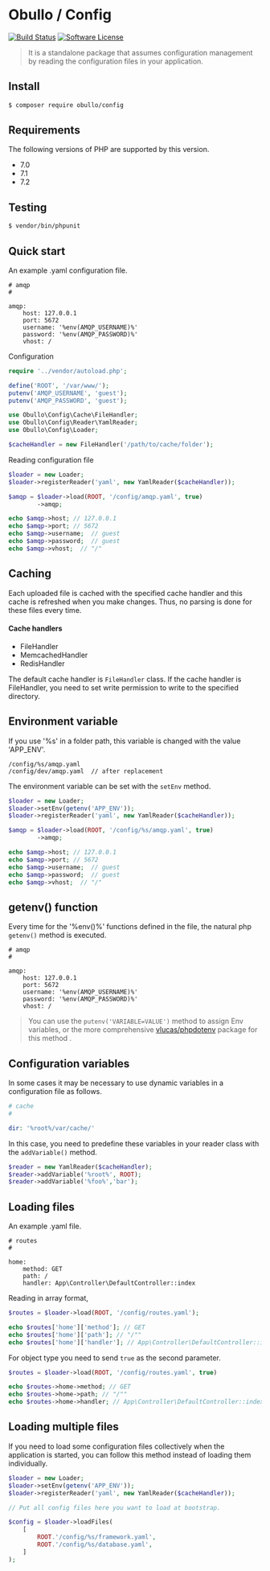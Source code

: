 
# Obullo / Config

[![Build Status](https://travis-ci.org/obullo/Config.svg?branch=master)](https://travis-ci.org/obullo/Config)
[![Software License](https://img.shields.io/badge/license-MIT-brightgreen.svg)](LICENSE.md)

> It is a standalone package that assumes configuration management by reading the configuration files in your application.


## Install

``` bash
$ composer require obullo/config
```

## Requirements

The following versions of PHP are supported by this version.

* 7.0
* 7.1
* 7.2

## Testing

``` bash
$ vendor/bin/phpunit
```

## Quick start

An example .yaml configuration file.

```
# amqp
# 

amqp:
    host: 127.0.0.1
    port: 5672
    username: '%env(AMQP_USERNAME)%'
    password: '%env(AMQP_PASSWORD)%'
    vhost: /
```

Configuration

```php
require '../vendor/autoload.php';

define('ROOT', '/var/www/');
putenv('AMQP_USERNAME', 'guest');
putenv('AMQP_PASSWORD', 'guest');

use Obullo\Config\Cache\FileHandler;
use Obullo\Config\Reader\YamlReader;
use Obullo\Config\Loader;

$cacheHandler = new FileHandler('/path/to/cache/folder');
```

Reading configuration file

```php
$loader = new Loader;
$loader->registerReader('yaml', new YamlReader($cacheHandler));

$amqp = $loader->load(ROOT, '/config/amqp.yaml', true)
        ->amqp;

echo $amqp->host; // 127.0.0.1
echo $amqp->port; // 5672
echo $amqp->username;  // guest
echo $amqp->password;  // guest
echo $amqp->vhost;  // "/"
```

## Caching

Each uploaded file is cached with the specified cache handler and this cache is refreshed when you make changes. Thus, no parsing is done for these files every time.

#### Cache handlers

* FileHandler
* MemcachedHandler
* RedisHandler

The default cache handler is `FileHandler` class. If the cache handler is FileHandler, you need to set write permission to write to the specified directory.

## Environment variable

If you use '%s' in a  folder path, this variable is changed with the value 'APP_ENV'.

```
/config/%s/amqp.yaml
/config/dev/amqp.yaml  // after replacement
```

The environment variable can be set with the `setEnv` method.

```php
$loader = new Loader;
$loader->setEnv(getenv('APP_ENV'));
$loader->registerReader('yaml', new YamlReader($cacheHandler));

$amqp = $loader->load(ROOT, '/config/%s/amqp.yaml', true)
        ->amqp;

echo $amqp->host; // 127.0.0.1
echo $amqp->port; // 5672
echo $amqp->username;  // guest
echo $amqp->password;  // guest
echo $amqp->vhost;  // "/"
```

## getenv() function

Every time for the '%env()%' functions defined in the file, the natural php `getenv()` method is executed.

```
# amqp
# 

amqp:
    host: 127.0.0.1
    port: 5672
    username: '%env(AMQP_USERNAME)%'
    password: '%env(AMQP_PASSWORD)%'
    vhost: /
```

> You can use the `putenv('VARIABLE=VALUE')` method to assign Env variables, or the more comprehensive <a href="https://packagist.org/packages/vlucas/phpdotenv">vlucas/phpdotenv</a> package for this method .

## Configuration variables

In some cases it may be necessary to use dynamic variables in a configuration file as follows.

```php
# cache
# 

dir: '%root%/var/cache/'
```

In this case, you need to predefine these variables in your reader class with the `addVariable()` method.


```php
$reader = new YamlReader($cacheHandler);
$reader->addVariable('%root%', ROOT);
$reader->addVariable('%foo%','bar');
```

## Loading files

An example .yaml file.

```
# routes
#

home:
    method: GET
    path: /
    handler: App\Controller\DefaultController::index
```

Reading in array format,

```php
$routes = $loader->load(ROOT, '/config/routes.yaml');

echo $routes['home']['method']; // GET
echo $routes['home']['path']; // "/""
echo $routes['home']['handler']; // App\Controller\DefaultController::index
```

For object type you need to send `true` as the second parameter.

```php
$routes = $loader->load(ROOT, '/config/routes.yaml', true)

echo $routes->home->method; // GET
echo $routes->home->path; // "/""
echo $routes->home->handler; // App\Controller\DefaultController::index
```

## Loading multiple files 

If you need to load some configuration files collectively when the application is started, you can follow this method instead of loading them individually.

```php
$loader = new Loader;
$loader->setEnv(getenv('APP_ENV'));
$loader->registerReader('yaml', new YamlReader($cacheHandler));

// Put all config files here you want to load at bootstrap.

$config = $loader->loadFiles(
    [
        ROOT.'/config/%s/framework.yaml',
        ROOT.'/config/%s/database.yaml',
    ]
);
```